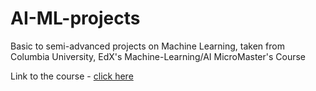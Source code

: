 # AI-ML-projects
Basic to semi-advanced projects on Machine Learning, taken from Columbia University, EdX's Machine-Learning/AI MicroMaster's Course

Link to the course - [click here](https://www.edx.org/course/machine-learning-columbiax-csmm-102x-0/)
